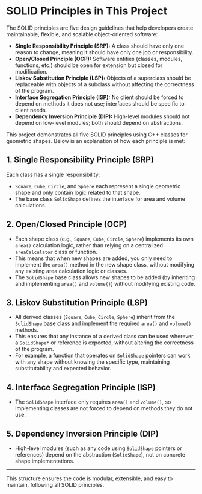 # SOLID Principles in This Project

The SOLID principles are five design guidelines that help developers create maintainable, flexible, and scalable object-oriented software:

- **Single Responsibility Principle (SRP):** A class should have only one reason to change, meaning it should have only one job or responsibility.
- **Open/Closed Principle (OCP):** Software entities (classes, modules, functions, etc.) should be open for extension but closed for modification.
- **Liskov Substitution Principle (LSP):** Objects of a superclass should be replaceable with objects of a subclass without affecting the correctness of the program.
- **Interface Segregation Principle (ISP):** No client should be forced to depend on methods it does not use; interfaces should be specific to client needs.
- **Dependency Inversion Principle (DIP):** High-level modules should not depend on low-level modules; both should depend on abstractions.

This project demonstrates all five SOLID principles using C++ classes for geometric shapes. Below is an explanation of how each principle is met:


## 1. Single Responsibility Principle (SRP)
Each class has a single responsibility:
- `Square`, `Cube`, `Circle`, and `Sphere` each represent a single geometric shape and only contain logic related to that shape.
- The base class `SolidShape` defines the interface for area and volume calculations.

## 2. Open/Closed Principle (OCP)
- Each shape class (e.g., `Square`, `Cube`, `Circle`, `Sphere`) implements its own `area()` calculation logic, rather than relying on a centralized `areaCalculator` class or function.
- This means that when new shapes are added, you only need to implement the `area()` method in the new shape class, without modifying any existing area calculation logic or classes.
- The `SolidShape` base class allows new shapes to be added (by inheriting and implementing `area()` and `volume()`) without modifying existing code.

## 3. Liskov Substitution Principle (LSP)
- All derived classes (`Square`, `Cube`, `Circle`, `Sphere`) inherit from the `SolidShape` base class and implement the required `area()` and `volume()` methods.
- This ensures that any instance of a derived class can be used wherever a `SolidShape*` or reference is expected, without altering the correctness of the program.
- For example, a function that operates on `SolidShape` pointers can work with any shape without knowing the specific type, maintaining substitutability and expected behavior.

## 4. Interface Segregation Principle (ISP)
- The `SolidShape` interface only requires `area()` and `volume()`, so implementing classes are not forced to depend on methods they do not use.

## 5. Dependency Inversion Principle (DIP)
- High-level modules (such as any code using `SolidShape` pointers or references) depend on the abstraction (`SolidShape`), not on concrete shape implementations.

---

This structure ensures the code is modular, extensible, and easy to maintain, following all SOLID principles.
